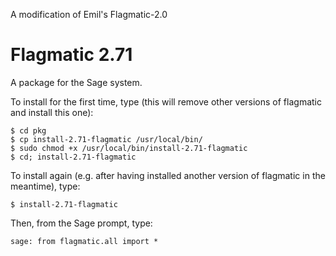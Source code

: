 
A modification of Emil's Flagmatic-2.0


Flagmatic 2.71
=============

A package for the Sage system.

To install for the first time, type (this will remove other versions of flagmatic and install this one):

    $ cd pkg
    $ cp install-2.71-flagmatic /usr/local/bin/
    $ sudo chmod +x /usr/local/bin/install-2.71-flagmatic
    $ cd; install-2.71-flagmatic

To install again (e.g. after having installed another version of flagmatic in the meantime), type:

    $ install-2.71-flagmatic

Then, from the Sage prompt, type:

    sage: from flagmatic.all import *
